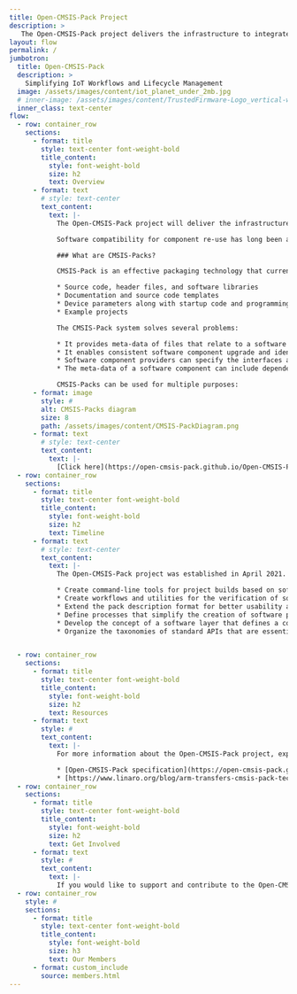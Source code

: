 ```yaml
---
title: Open-CMSIS-Pack Project
description: >
   The Open-CMSIS-Pack project delivers the infrastructure to integrate and manage software components and improve code reuse across microcontroller-based projects.
layout: flow
permalink: /
jumbotron:
  title: Open-CMSIS-Pack
  description: >
    Simplifying IoT Workflows and Lifecycle Management
  image: /assets/images/content/iot_planet_under_2mb.jpg
  # inner-image: /assets/images/content/TrustedFirmware-Logo_vertical-white.png
  inner_class: text-center
flow:
  - row: container_row
    sections:
      - format: title
        style: text-center font-weight-bold
        title_content:
          style: font-weight-bold
          size: h2
          text: Overview
      - format: text
        # style: text-center
        text_content:
          text: |-
            The Open-CMSIS-Pack project will deliver the infrastructure to integrate and manage software components and improve code reuse across embedded and IoT projects. The project is currently hosted and managed as an incubation project by Linaro in partnership with Arm, NXP and ST.

            Software compatibility for component re-use has long been a challenge in the microcontroller space, especially for the IoT, which is much more diverse at the hardware level compared to PCs or the data center. Open-CMSIS-Pack will remove this complexity, delivering a standard for software component packaging and related foundation tools for validation, distribution, integration, management, and maintenance.

            ### What are CMSIS-Packs?

            CMSIS-Pack is an effective packaging technology that currently supports close to 9,000 different microcontrollers. They provide a delivery mechanism for software components, device parameters, and evaluation board support. A Software Pack (file collection) includes:

            * Source code, header files, and software libraries
            * Documentation and source code templates
            * Device parameters along with startup code and programming algorithms
            * Example projects

            The CMSIS-Pack system solves several problems:

            * It provides meta-data of files that relate to a software component. All files that belong to a software component can be identified and information about the original provider is preserved.
            * It enables consistent software component upgrade and identifies incompatible configuration files that may be part of the user application.
            * Software component providers can specify the interfaces and relationship to other software components.
            * The meta-data of a software component can include dependency information for toolchains, devices, and processors which simplifies the integration into application programs.

            CMSIS-Packs can be used for multiple purposes:
      - format: image
        style: #
        alt: CMSIS-Packs diagram
        size: 8
        path: /assets/images/content/CMSIS-PackDiagram.png
      - format: text
        # style: text-center
        text_content:
          text: |-
            [Click here](https://open-cmsis-pack.github.io/Open-CMSIS-Pack/main/html/index.html) for further information about CMSIS-Packs.
  - row: container_row
    sections:
      - format: title
        style: text-center font-weight-bold
        title_content:
          style: font-weight-bold
          size: h2
          text: Timeline
      - format: text
        # style: text-center
        text_content:
          text: |-
            The Open-CMSIS-Pack project was established in April 2021. The roadmap is not finalized, but Linaro and project members expect to deliver the following:

            * Create command-line tools for project builds based on software packs
            * Create workflows and utilities for the verification of software packs
            * Extend the pack description format for better usability across the complete workflow
            * Define processes that simplify the creation of software packs from other sources, such as CMake based projects
            * Develop the concept of a software layer that defines a collection of pre-configured software components
            * Organize the taxonomies of standard APIs that are essential for re-useable software stacks


  - row: container_row
    sections:
      - format: title
        style: text-center font-weight-bold
        title_content:
          style: font-weight-bold
          size: h2
          text: Resources
      - format: text
        style: #
        text_content:
          text: |-
            For more information about the Open-CMSIS-Pack project, explore the links below

            * [Open-CMSIS-Pack specification](https://open-cmsis-pack.github.io/Open-CMSIS-Pack/main/html/index.html)
            * [https://www.linaro.org/blog/arm-transfers-cmsis-pack-technology-to-linaro/](https://www.linaro.org/blog/arm-transfers-cmsis-pack-technology-to-linaro/)
  - row: container_row
    sections:
      - format: title
        style: text-center font-weight-bold
        title_content:
          style: font-weight-bold
          size: h2
          text: Get Involved
      - format: text
        style: #
        text_content:
          text: |-
            If you would like to support and contribute to the Open-CMSIS-Pack project, please contact [us here](mailto:contact@linaro.org).
  - row: container_row
    style: #
    sections:
      - format: title
        style: text-center font-weight-bold
        title_content:
          style: font-weight-bold
          size: h3
          text: Our Members
      - format: custom_include
        source: members.html
---
```

